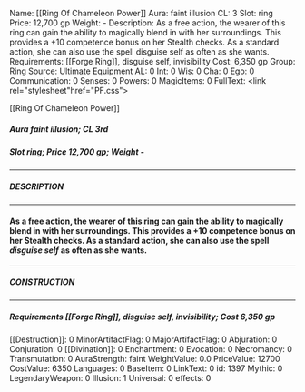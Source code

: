 Name: [[Ring Of Chameleon Power]]
Aura: faint illusion
CL: 3
Slot: ring
Price: 12,700 gp
Weight: -
Description: As a free action, the wearer of this ring can gain the ability to magically blend in with her surroundings. This provides a +10 competence bonus on her Stealth checks. As a standard action, she can also use the spell disguise self as often as she wants.
Requirements: [[Forge Ring]], disguise self, invisibility
Cost: 6,350 gp
Group: Ring
Source: Ultimate Equipment
AL: 0
Int: 0
Wis: 0
Cha: 0
Ego: 0
Communication: 0
Senses: 0
Powers: 0
MagicItems: 0
FullText: <link rel="stylesheet"href="PF.css"><div class="heading"><p class="alignleft">[[Ring Of Chameleon Power]]</p><div style="clear: both;"></div></div><div><h5><b>Aura </b>faint illusion; <b>CL </b>3rd</h5><h5><b>Slot </b>ring; <b>Price </b>12,700 gp; <b>Weight </b>-</h5></div><hr/><div><h5><b>DESCRIPTION</b></h5></div><hr/><div><h4><p>As a free action, the wearer of this ring can gain the ability to magically blend in with her surroundings. This provides a +10 competence bonus on her Stealth checks. As a standard action, she can also use the spell <i>disguise self</i> as often as she wants.</p></h4></div><hr/><div><h5><b>CONSTRUCTION</b></h5></div><hr/><div><h5><b>Requirements </b>[[Forge Ring]], <i>disguise self</i>, <i>invisibility</i>; <b>Cost </b>6,350 gp</h5></div>
[[Destruction]]: 0
MinorArtifactFlag: 0
MajorArtifactFlag: 0
Abjuration: 0
Conjuration: 0
[[Divination]]: 0
Enchantment: 0
Evocation: 0
Necromancy: 0
Transmutation: 0
AuraStrength: faint
WeightValue: 0.0
PriceValue: 12700
CostValue: 6350
Languages: 0
BaseItem: 0
LinkText: 0
id: 1397
Mythic: 0
LegendaryWeapon: 0
Illusion: 1
Universal: 0
effects: 0
